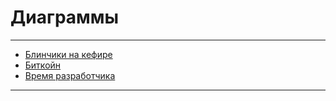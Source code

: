 # Диаграммы

---

- [Блинчики на кефире](pie_chart.md)
- [Биткойн](line_chart.md)
- [Время разработчика](plot_light.md)

---


